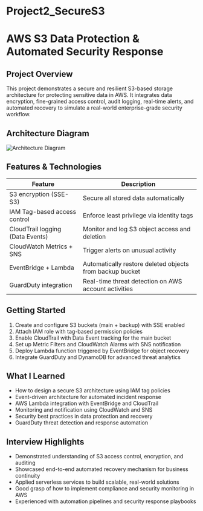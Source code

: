 # Project2_SecureS3


# AWS S3 Data Protection & Automated Security Response

## Project Overview

This project demonstrates a secure and resilient S3-based storage architecture for protecting sensitive data in AWS. It integrates data encryption, fine-grained access control, audit logging, real-time alerts, and automated recovery to simulate a real-world enterprise-grade security workflow.

## Architecture Diagram

![Architecture Diagram](./architecture-diagram.png)

## Features & Technologies

| Feature                              | Description                                                  |
|--------------------------------------|--------------------------------------------------------------|
|  S3 encryption (SSE-S3)             | Secure all stored data automatically                        |
|  IAM Tag-based access control       | Enforce least privilege via identity tags                   |
|  CloudTrail logging (Data Events)   | Monitor and log S3 object access and deletion                |
|  CloudWatch Metrics + SNS           | Trigger alerts on unusual activity                          |
|  EventBridge + Lambda               | Automatically restore deleted objects from backup bucket     |
|  GuardDuty integration              | Real-time threat detection on AWS account activities         |


## Getting Started

1. Create and configure S3 buckets (main + backup) with SSE enabled  
2. Attach IAM role with tag-based permission policies  
3. Enable CloudTrail with Data Event tracking for the main bucket  
4. Set up Metric Filters and CloudWatch Alarms with SNS notification  
5. Deploy Lambda function triggered by EventBridge for object recovery  
6. Integrate GuardDuty and DynamoDB for advanced threat analytics  

## What I Learned

- How to design a secure S3 architecture using IAM tag policies  
- Event-driven architecture for automated incident response  
- AWS Lambda integration with EventBridge and CloudTrail  
- Monitoring and notification using CloudWatch and SNS  
- Security best practices in data protection and recovery  
- GuardDuty threat detection and response automation  

## Interview Highlights

- Demonstrated understanding of S3 access control, encryption, and auditing  
- Showcased end-to-end automated recovery mechanism for business continuity  
- Applied serverless services to build scalable, real-world solutions  
- Good grasp of how to implement compliance and security monitoring in AWS  
- Experienced with automation pipelines and security response playbooks  


